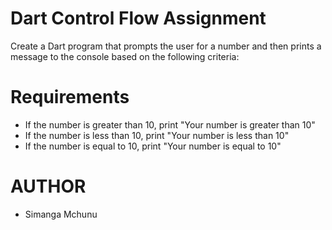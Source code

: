 # Dart Control Flow Assignment

Create a Dart program that prompts the user for a number and then prints a message to the console based on the following criteria:

# Requirements
- If the number is greater than 10, print "Your number is greater than 10"
- If the number is less than 10, print "Your number is less than 10"
- If the number is equal to 10, print "Your number is equal to 10"

# AUTHOR
- Simanga Mchunu